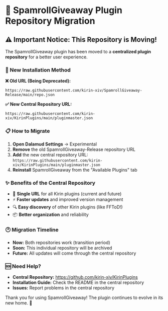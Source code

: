 # 🔄 SpamrollGiveaway Plugin Repository Migration

## ⚠️ Important Notice: This Repository is Moving!

The SpamrollGiveaway plugin has been moved to a **centralized plugin repository** for a better user experience.

### 🚀 New Installation Method

**❌ Old URL (Being Deprecated):**
```
https://raw.githubusercontent.com/kirin-xiv/SpamrollGiveaway-Release/main/repo.json
```

**✅ New Central Repository URL:**
```
https://raw.githubusercontent.com/kirin-xiv/KirinPlugins/main/pluginmaster.json
```

### 📋 How to Migrate

1. **Open Dalamud Settings** → Experimental
2. **Remove** the old SpamrollGiveaway-Release repository URL
3. **Add** the new central repository URL: `https://raw.githubusercontent.com/kirin-xiv/KirinPlugins/main/pluginmaster.json`
4. **Reinstall** SpamrollGiveaway from the "Available Plugins" tab

### ✨ Benefits of the Central Repository

- 🎯 **Single URL** for all Kirin plugins (current and future)
- ⚡ **Faster updates** and improved version management
- 🔍 **Easy discovery** of other Kirin plugins (like FFToD!)
- 📦 **Better organization** and reliability

### 🕐 Migration Timeline

- **Now:** Both repositories work (transition period)
- **Soon:** This individual repository will be archived
- **Future:** All updates will come through the central repository

### 🆘 Need Help?

- **Central Repository:** https://github.com/kirin-xiv/KirinPlugins
- **Installation Guide:** Check the README in the central repository
- **Issues:** Report problems in the central repository

Thank you for using SpamrollGiveaway! The plugin continues to evolve in its new home. 🎲